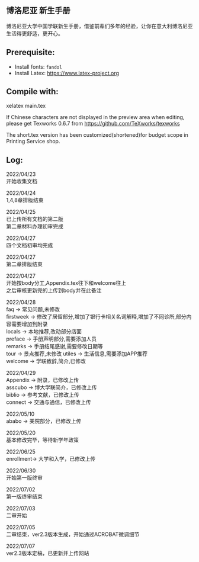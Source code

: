 ## 博洛尼亚 新生手册

博洛尼亚大学中国学联新生手册，借鉴前辈们多年的经验，让你在意大利博洛尼亚生活得更舒适，更开心。

## Prerequisite:
- Install fonts: ```fandol```
- Install Latex: https://www.latex-project.org

## Compile with:

xelatex main.tex

If Chinese characters are not displayed in the preview area when editing,  please get Texworks 0.6.7 from https://github.com/TeXworks/texworks   
  
The short.tex version has been customized(shortened)for budget scope in Printing Service shop.

## Log:

2022/04/23  
开始收集文档  

2022/04/24  
1,4,8章排版结束  

2022/04/25  
已上传所有文档的第二版  
第二章材料办理初审完成  

2022/04/27  
四个文档初审均完成  

2022/04/27  
第二章排版结束  

2022/04/27  
开始按body分工,Appendix.tex往下和welcome往上  
之后审核更新完的上传到body并在此备注  

2022/04/28  
faq       ->  常见问题,未修改  
firstweek ->  修改了居留部分,增加了银行卡相关名词解释,增加了不同诊所,部分内容需要增加到附录  
locals    ->  本地推荐,改动部分店面  
preface   ->  手册声明部分,需要添加人员  
remarks   ->  手册结尾感谢,需要修改日期等  
tour      ->  景点推荐,未修改 
utiles    ->  生活信息,需要添加APP推荐  
welcome   ->  学联致辞,简介,已修改 

2022/04/29  
Appendix  ->  附录，已修改上传   
asscubo   ->  博大学联简介，已修改上传   
biblio    ->  参考文献，已修改上传   
connect   ->  交通与通信，已修改上传   

2022/05/10  
ababo     ->  美院部分，已修改上传  
  
2022/05/20  
基本修改完毕，等待新学年政策

2022/06/25  
enrollment->  大学和入学，已修改上传  
  
2022/06/30  
开始第一版终审  
  
2022/07/02  
第一版终审结束  
  
2022/07/03  
二审开始  
  
2022/07/05  
二审结束，ver2.3版本生成，开始通过ACROBAT微调细节  
  
2022/07/07  
ver2.3版本定稿，已更新并上传网站  


